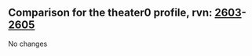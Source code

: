 ## Comparison for the theater0 profile, rvn: [2603](https://github.com/PRO100KatYT/FortniteProfileRevisions/tree/main/profiles/theater0/2603%20theater0.json)-[2605](https://github.com/PRO100KatYT/FortniteProfileRevisions/tree/main/profiles/theater0/2605%20theater0.json)

No changes
